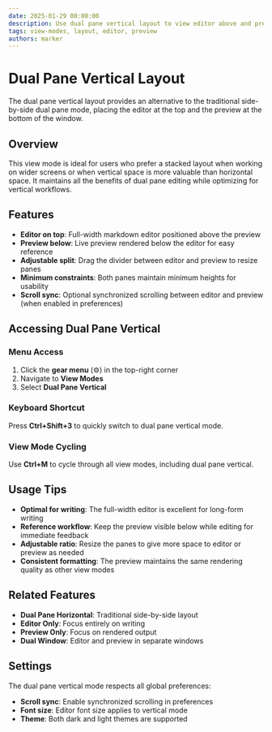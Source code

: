 ```yaml
---
date: 2025-01-29 00:00:00
description: Use dual pane vertical layout to view editor above and preview below
tags: view-modes, layout, editor, preview
authors: marker
---
```


# Dual Pane Vertical Layout

The dual pane vertical layout provides an alternative to the traditional side-by-side dual pane mode, placing the editor at the top and the preview at the bottom of the window.

## Overview

This view mode is ideal for users who prefer a stacked layout when working on wider screens or when vertical space is more valuable than horizontal space. It maintains all the benefits of dual pane editing while optimizing for vertical workflows.

## Features

- **Editor on top**: Full-width markdown editor positioned above the preview
- **Preview below**: Live preview rendered below the editor for easy reference
- **Adjustable split**: Drag the divider between editor and preview to resize panes
- **Minimum constraints**: Both panes maintain minimum heights for usability
- **Scroll sync**: Optional synchronized scrolling between editor and preview (when enabled in preferences)

## Accessing Dual Pane Vertical

### Menu Access
1. Click the **gear menu** (⚙️) in the top-right corner
2. Navigate to **View Modes**
3. Select **Dual Pane Vertical**

### Keyboard Shortcut
Press **Ctrl+Shift+3** to quickly switch to dual pane vertical mode.

### View Mode Cycling
Use **Ctrl+M** to cycle through all view modes, including dual pane vertical.

## Usage Tips

- **Optimal for writing**: The full-width editor is excellent for long-form writing
- **Reference workflow**: Keep the preview visible below while editing for immediate feedback
- **Adjustable ratio**: Resize the panes to give more space to editor or preview as needed
- **Consistent formatting**: The preview maintains the same rendering quality as other view modes

## Related Features

- **Dual Pane Horizontal**: Traditional side-by-side layout
- **Editor Only**: Focus entirely on writing
- **Preview Only**: Focus on rendered output
- **Dual Window**: Editor and preview in separate windows

## Settings

The dual pane vertical mode respects all global preferences:
- **Scroll sync**: Enable synchronized scrolling in preferences
- **Font size**: Editor font size applies to vertical mode
- **Theme**: Both dark and light themes are supported